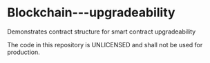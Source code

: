 # Blockchain---upgradeability
Demonstrates contract structure for smart contract upgradeability

The code in this repository is UNLICENSED and shall not be used for production.

